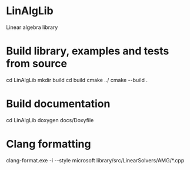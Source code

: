 # LinAlgLib
Linear algebra library

# Build library, examples and tests from source
cd LinAlgLib
mkdir build
cd build
cmake ../
cmake --build .

# Build documentation
cd LinAlgLib
doxygen docs/Doxyfile

# Clang formatting
clang-format.exe -i --style microsoft library/src/LinearSolvers/AMG/*.cpp
